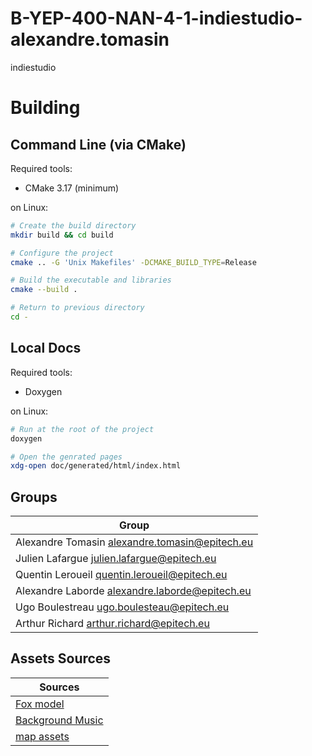 # B-YEP-400-NAN-4-1-indiestudio-alexandre.tomasin
indiestudio

# Building

## Command Line (via CMake)

Required tools:
- CMake 3.17 (minimum)

on Linux:
```sh
# Create the build directory
mkdir build && cd build 

# Configure the project
cmake .. -G 'Unix Makefiles' -DCMAKE_BUILD_TYPE=Release

# Build the executable and libraries
cmake --build .

# Return to previous directory
cd -
```

## Local Docs

Required tools:
- Doxygen

on Linux:
```sh
# Run at the root of the project
doxygen

# Open the genrated pages
xdg-open doc/generated/html/index.html
```

## Groups

| Group |
|--------------------------------------------------|
| Alexandre Tomasin <alexandre.tomasin@epitech.eu> |
| Julien Lafargue   <julien.lafargue@epitech.eu>   |
| Quentin Leroueil  <quentin.leroueil@epitech.eu>  |
| Alexandre Laborde <alexandre.laborde@epitech.eu> |
| Ugo Boulestreau   <ugo.boulesteau@epitech.eu>    |
| Arthur Richard    <arthur.richard@epitech.eu>    |

## Assets Sources
| Sources |
|---------------------------------------------------|
| [Fox model](https://gtibo.itch.io/hooded-fox)|
| [Background Music](https://youtu.be/hWuUN3o34Ss)|
|[ map assets](https://quaternius.itch.io/ultimate-platformer-pack)   |
